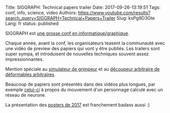 Title: SIGGRAPH: Technical papers trailer
Date: 2017-09-26-13:19:51
Tags: conf, info, science, video
Authors: https://www.youtube.com/results?search_query=SIGGRAPH+Technical+Papers+Trailer
Slug: ksPg9D3Gte
Lang: fr
status: published

SIGGRAPH est [une grosse conf en informatique/graphique](https://fr.wikipedia.org/wiki/SIGGRAPH).

Chaque année, avant la conf, les organisateurs teasent la communauté avec une vidéo de preview des papiers qui vont y être publiés.
Les trailers sont super sympa, et introduisent de nouvelles techniques souvent assez impressionnantes.

Mention spéciale au [simulateur de grimpeur](https://www.youtube.com/watch?v=h5dQ4eC8JRs)
et au [découpeur arbitraire de déformables arbitraires](https://www.youtube.com/watch?v=ucRVbAwY_gY).

Beaucoup de papiers sont présentés dans des vidéos plus longues,
par exemple [celui-ci](https://www.youtube.com/watch?v=Ul0Gilv5wvY)
à propos du mouvement d'un personnage calculé avec un réseau de neurone.

La présentation des [posters de 2017](https://www.youtube.com/watch?v=kTghnbwfLjA)
est franchement badass aussi :)
